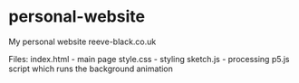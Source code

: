 # personal-website
My personal website reeve-black.co.uk

Files:
index.html - main page
style.css - styling
sketch.js - processing p5.js script which runs the background animation
